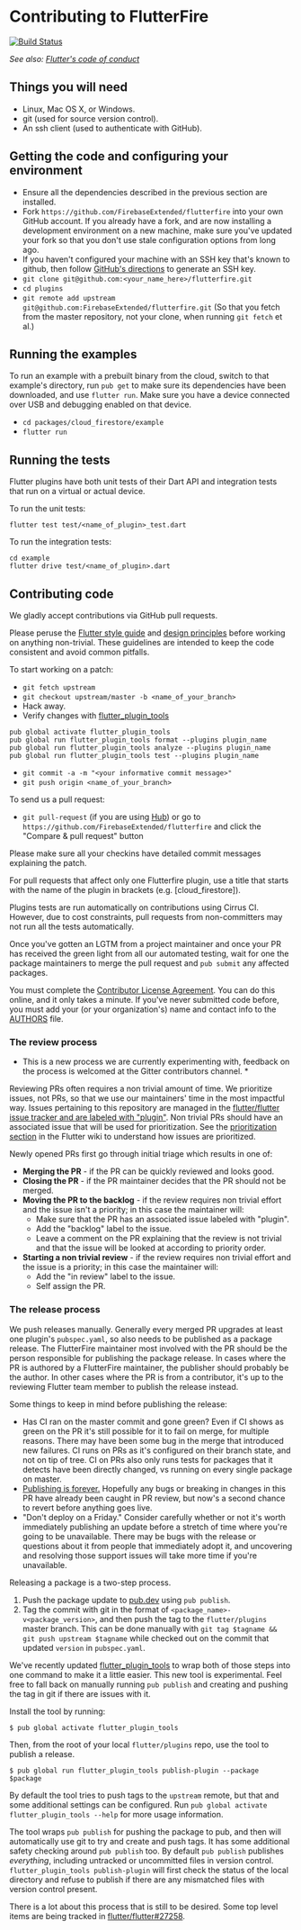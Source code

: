 # Contributing to FlutterFire

[![Build Status](https://api.cirrus-ci.com/github/FirebaseExtended/flutterfire.svg)](https://cirrus-ci.com/github/FirebaseExtended/flutterfire/master)

_See also: [Flutter's code of conduct](https://flutter.io/design-principles/#code-of-conduct)_

## Things you will need

 * Linux, Mac OS X, or Windows.
 * git (used for source version control).
 * An ssh client (used to authenticate with GitHub).

## Getting the code and configuring your environment


 * Ensure all the dependencies described in the previous section are installed.
 * Fork `https://github.com/FirebaseExtended/flutterfire` into your own GitHub account. If
   you already have a fork, and are now installing a development environment on
   a new machine, make sure you've updated your fork so that you don't use stale
   configuration options from long ago.
 * If you haven't configured your machine with an SSH key that's known to github, then
   follow [GitHub's directions](https://help.github.com/articles/generating-ssh-keys/)
   to generate an SSH key.
 * `git clone git@github.com:<your_name_here>/flutterfire.git`
 * `cd plugins`
 * `git remote add upstream git@github.com:FirebaseExtended/flutterfire.git` (So that you
   fetch from the master repository, not your clone, when running `git fetch`
   et al.)

## Running the examples


To run an example with a prebuilt binary from the cloud, switch to that
example's directory, run `pub get` to make sure its dependencies have been
downloaded, and use `flutter run`. Make sure you have a device connected over
USB and debugging enabled on that device.

 * `cd packages/cloud_firestore/example`
 * `flutter run`

## Running the tests

Flutter plugins have both unit tests of their Dart API and integration tests that run on a virtual or actual device.

To run the unit tests:

```
flutter test test/<name_of_plugin>_test.dart
```

To run the integration tests:

```
cd example
flutter drive test/<name_of_plugin>.dart
```

## Contributing code

We gladly accept contributions via GitHub pull requests.

Please peruse the
[Flutter style guide](https://github.com/flutter/flutter/wiki/Style-guide-for-Flutter-repo) and
[design principles](https://flutter.io/design-principles/) before
working on anything non-trivial. These guidelines are intended to
keep the code consistent and avoid common pitfalls.

To start working on a patch:

 * `git fetch upstream`
 * `git checkout upstream/master -b <name_of_your_branch>`
 * Hack away.
 * Verify changes with [flutter_plugin_tools](https://pub.dartlang.org/packages/flutter_plugin_tools)
```
pub global activate flutter_plugin_tools
pub global run flutter_plugin_tools format --plugins plugin_name
pub global run flutter_plugin_tools analyze --plugins plugin_name
pub global run flutter_plugin_tools test --plugins plugin_name
```
 * `git commit -a -m "<your informative commit message>"`
 * `git push origin <name_of_your_branch>`

To send us a pull request:

* `git pull-request` (if you are using [Hub](http://github.com/github/hub/)) or
  go to `https://github.com/FirebaseExtended/flutterfire` and click the
  "Compare & pull request" button

Please make sure all your checkins have detailed commit messages explaining the patch.

For pull requests that affect only one Flutterfire plugin, use a title that starts
with the name of the plugin in brackets (e.g. [cloud_firestore]).

Plugins tests are run automatically on contributions using Cirrus CI. However, due to
cost constraints, pull requests from non-committers may not run all the tests
automatically.

Once you've gotten an LGTM from a project maintainer and once your PR has received
the green light from all our automated testing, wait for one the package maintainers
to merge the pull request and `pub submit` any affected packages.

You must complete the
[Contributor License Agreement](https://cla.developers.google.com/clas).
You can do this online, and it only takes a minute.
If you've never submitted code before, you must add your (or your
organization's) name and contact info to the [AUTHORS](AUTHORS) file.

### The review process

* This is a new process we are currently experimenting with, feedback on the process is welcomed at the Gitter contributors channel. *

Reviewing PRs often requires a non trivial amount of time. We prioritize issues, not PRs, so that we use our maintainers' time in the most impactful way. Issues pertaining to this repository are managed in the [flutter/flutter issue tracker and are labeled with "plugin"](https://github.com/flutter/flutter/issues?q=is%3Aopen+is%3Aissue+label%3Aplugin+sort%3Areactions-%2B1-desc). Non trivial PRs should have an associated issue that will be used for prioritization. See the [prioritization section](https://github.com/flutter/flutter/wiki/Issue-hygiene#prioritization) in the Flutter wiki to understand how issues are prioritized.

Newly opened PRs first go through initial triage which results in one of:
  * **Merging the PR** - if the PR can be quickly reviewed and looks good.
  * **Closing the PR** - if the PR maintainer decides that the PR should not be merged.
  * **Moving the PR to the backlog** - if the review requires non trivial effort and the issue isn't a priority; in this case the maintainer will:
    * Make sure that the PR has an associated issue labeled with "plugin".
    * Add the "backlog" label to the issue.
    * Leave a comment on the PR explaining that the review is not trivial and that the issue will be looked at according to priority order.
  * **Starting a non trivial review** - if the review requires non trivial effort and the issue is a priority; in this case the maintainer will:
    * Add the "in review" label to the issue.
    * Self assign the PR.

### The release process

We push releases manually. Generally every merged PR upgrades at least one
plugin's `pubspec.yaml`, so also needs to be published as a package release. The
FlutterFire maintainer most involved with the PR should be the person responsible
for publishing the package release. In cases where the PR is authored by a
FlutterFire maintainer, the publisher should probably be the author. In other cases
where the PR is from a contributor, it's up to the reviewing Flutter team member
to publish the release instead.

Some things to keep in mind before publishing the release:

- Has CI ran on the master commit and gone green? Even if CI shows as green on
  the PR it's still possible for it to fail on merge, for multiple reasons.
  There may have been some bug in the merge that introduced new failures. CI
  runs on PRs as it's configured on their branch state, and not on tip of tree.
  CI on PRs also only runs tests for packages that it detects have been directly
  changed, vs running on every single package on master.
- [Publishing is
  forever.](https://dart.dev/tools/pub/publishing#publishing-is-forever)
  Hopefully any bugs or breaking in changes in this PR have already been caught
  in PR review, but now's a second chance to revert before anything goes live.
- "Don't deploy on a Friday." Consider carefully whether or not it's worth
  immediately publishing an update before a stretch of time where you're going
  to be unavailable. There may be bugs with the release or questions about it
  from people that immediately adopt it, and uncovering and resolving those
  support issues will take more time if you're unavailable.

Releasing a package is a two-step process.

1. Push the package update to [pub.dev](https://pub.dev) using `pub publish`.
2. Tag the commit with git in the format of `<package_name>-v<package_version>`,
   and then push the tag to the `flutter/plugins` master branch. This can be
   done manually with `git tag $tagname && git push upstream $tagname` while
   checked out on the commit that updated `version` in `pubspec.yaml`.

We've recently updated
[flutter_plugin_tools](https://github.com/flutter/plugin_tools) to wrap both of
those steps into one command to make it a little easier. This new tool is
experimental. Feel free to fall back on manually running `pub publish` and
creating and pushing the tag in git if there are issues with it.

Install the tool by running:

```terminal
$ pub global activate flutter_plugin_tools
```

Then, from the root of your local `flutter/plugins` repo, use the tool to
publish a release.

```terminal
$ pub global run flutter_plugin_tools publish-plugin --package $package
```

By default the tool tries to push tags to the `upstream` remote, but that and
some additional settings can be configured. Run `pub global activate
flutter_plugin_tools --help` for more usage information.

The tool wraps `pub publish` for pushing the package to pub, and then will
automatically use git to try and create and push tags. It has some additional
safety checking around `pub publish` too. By default `pub publish` publishes
_everything_, including untracked or uncommitted files in version control.
`flutter_plugin_tools publish-plugin` will first check the status of the local
directory and refuse to publish if there are any mismatched files with version
control present.

There is a lot about this process that is still to be desired. Some top level
items are being tracked in
[flutter/flutter#27258](https://github.com/flutter/flutter/issues/27258).
